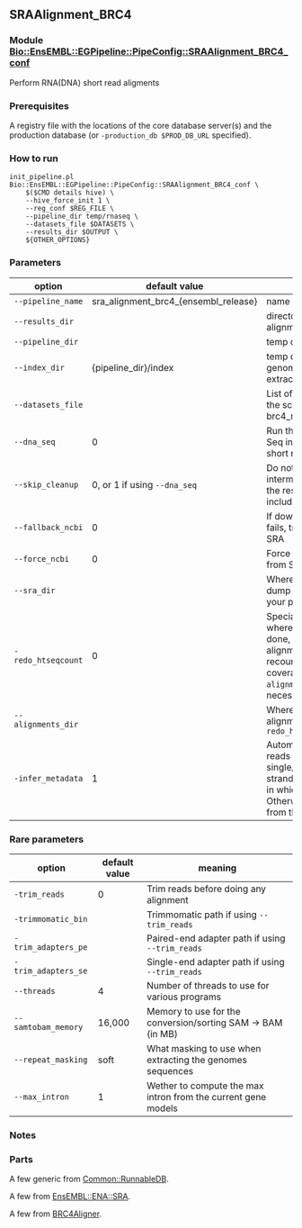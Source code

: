 ## SRAAlignment_BRC4 
### Module [Bio::EnsEMBL::EGPipeline::PipeConfig::SRAAlignment_BRC4_conf](../lib/perl/Bio/EnsEMBL/EGPipeline/PipeConfig/SRAAlignment_BRC4_conf.pm)

Perform RNA(DNA) short read aligments

### Prerequisites

A registry file with the locations of the core database server(s) and the production database (or `-production_db $PROD_DB_URL` specified).

### How to run

```
init_pipeline.pl Bio::EnsEMBL::EGPipeline::PipeConfig::SRAAlignment_BRC4_conf \
    $($CMD details hive) \
    --hive_force_init 1 \
    --reg_conf $REG_FILE \
    --pipeline_dir temp/rnaseq \
    --datasets_file $DATASETS \
    --results_dir $OUTPUT \
    ${OTHER_OPTIONS}
```

### Parameters

| option | default value |  meaning | 
| - | - | - |
| `--pipeline_name` | sra_alignment_brc4_{ensembl_release} | name of the hive pipeline 
| `--results_dir` | | directory where the final alignments are stored
| `--pipeline_dir` | | temp directory
| `--index_dir` | {pipeline_dir}/index | temp directory where the genomes files are extracted
| `--datasets_file` |  | List of datasets following the schema in brc4_rnaseq_schema.json
| `--dna_seq` | 0 | Run the pipeline for DNA-Seq instead of RNA-Seq short reads
| `--skip_cleanup` |  0, or 1 if using `--dna_seq` | Do not remove intermediate files from the results dir (that includes the bam files)
| `--fallback_ncbi` | 0 | If download from ENA fails, try to download from SRA
| `--force_ncbi` | 0 | Force download data from SRA instead of ENA
| `--sra_dir` | | Where to find fastq-dump (in case it is not in your path)
| `-redo_htseqcount` | 0 | Special pipeline path, where no alignment is done, but a previous alignment is reused to recount features coverage (`--alignments_dir` becomes necessary)
| `--alignments_dir` |  | Where to find previous alignments. Needed for `--redo_htseqcount 1`
| `-infer_metadata` | 1 | Automatically infer the reads metadata: single/paired-end, stranded/unstranded, and in which direction. Otherwise, use the values from the `datasets_file`


### Rare parameters
| option | default value |  meaning | 
| - | - | - |
| `-trim_reads` | 0 | Trim reads before doing any alignment
| `-trimmomatic_bin` | | Trimmomatic path if using `--trim_reads`
| `-trim_adapters_pe` | | Paired-end adapter path if using `--trim_reads`
| `-trim_adapters_se` | | Single-end adapter path if using `--trim_reads`
| `--threads` | 4 | Number of threads to use for various programs
| `--samtobam_memory` | 16,000 | Memory to use for the conversion/sorting SAM -> BAM (in MB)
| `--repeat_masking` | soft | What masking to use when extracting the genomes sequences
| `--max_intron` | 1 | Wether to compute the max intron from the current gene models


### Notes


### Parts
A few generic from [Common::RunnableDB](../docs/Common_RunnableDB.md).

A few from [EnsEMBL::ENA::SRA](../lib/perl/Bio/EnsEMBL/ENA/SRA/).

A few from [BRC4Aligner](../lib/perl/Bio/EnsEMBL/EGPipeline/BRC4Aligner/).

